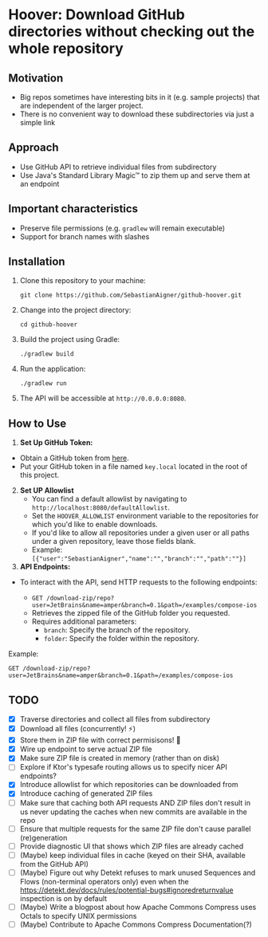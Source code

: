 # Hoover: Download GitHub directories without checking out the whole repository

## Motivation
- Big repos sometimes have interesting bits in it (e.g. sample projects) that are independent of the larger project.
- There is no convenient way to download these subdirectories via just a simple link

## Approach

- Use GitHub API to retrieve individual files from subdirectory
- Use Java's Standard Library Magic™ to zip them up and serve them at an endpoint

## Important characteristics
- Preserve file permissions (e.g. `gradlew` will remain executable)
- Support for branch names with slashes

## Installation

1. Clone this repository to your machine:

   ```shell
   git clone https://github.com/SebastianAigner/github-hoover.git
   ```

2. Change into the project directory:

   ```shell
   cd github-hoover
   ```

3. Build the project using Gradle:

   ```shell
   ./gradlew build
   ```

4. Run the application:

   ```shell
   ./gradlew run
   ```

5. The API will be accessible at `http://0.0.0.0:8080`.

## How to Use

1. **Set Up GitHub Token:**
  - Obtain a GitHub token from [here](https://github.com/settings/tokens).
  - Put your GitHub token in a file named `key.local` located in the root of this project.

2. **Set UP Allowlist**
    - You can find a default allowlist by navigating to `http://localhost:8080/defaultAllowlist`.
    - Set the `HOOVER_ALLOWLIST` environment variable to the repositories for which you'd like to enable downloads.
    - If you'd like to allow all repositories under a given user or all paths under a given repository, leave those
      fields blank.
    - Example: `[{"user":"SebastianAigner","name":"","branch":"","path":""}]`
2. **API Endpoints:**
  - To interact with the API, send HTTP requests to the following endpoints:

      - `GET /download-zip/repo?user=JetBrains&name=amper&branch=0.1&path=/examples/compose-ios`
      - Retrieves the zipped file of the GitHub folder you requested.
      - Requires additional parameters:
        - `branch`: Specify the branch of the repository.
        - `folder`: Specify the folder within the repository.

   Example:
   ```http request
   GET /download-zip/repo?user=JetBrains&name=amper&branch=0.1&path=/examples/compose-ios
   ```

## TODO

- [x] Traverse directories and collect all files from subdirectory
- [x] Download all files (concurrently! ⚡️)
- [x] Store them in ZIP file with correct permisisons! 🎱
- [x] Wire up endpoint to serve actual ZIP file
- [x] Make sure ZIP file is created in memory (rather than on disk)
- [ ] Explore if Ktor's typesafe routing allows us to specify nicer API endpoints?
- [x] Introduce allowlist for which repositories can be downloaded from
- [x] Introduce caching of generated ZIP files
- [ ] Make sure that caching both API requests AND ZIP files don't result in us never updating the caches when new
  commits are available in the repo
- [ ] Ensure that multiple requests for the same ZIP file don't cause parallel (re)generation
- [ ] Provide diagnostic UI that shows which ZIP files are already cached
- [ ] (Maybe) keep individual files in cache (keyed on their SHA, available from the GitHub API)
- [ ] (Maybe) Figure out why Detekt refuses to mark unused Sequences and Flows (non-terminal operators only) even when
  the https://detekt.dev/docs/rules/potential-bugs#ignoredreturnvalue inspection is on by default
- [ ] (Maybe) Write a blogpost about how Apache Commons Compress uses Octals to specify UNIX permissions
- [ ] (Maybe) Contribute to Apache Commons Compress Documentation(?)
